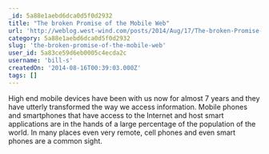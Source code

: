 ```yaml
---
_id: 5a88e1aebd6dca0d5f0d2932
title: "The broken Promise of the Mobile Web"
url: 'http://weblog.west-wind.com/posts/2014/Aug/17/The-broken-Promise-of-the-Mobile-Web'
category: 5a88e1aebd6dca0d5f0d2932
slug: 'the-broken-promise-of-the-mobile-web'
user_id: 5a83ce59d6eb0005c4ecda2c
username: 'bill-s'
createdOn: '2014-08-16T00:39:03.000Z'
tags: []
---
```


High end mobile devices have been with us now for almost 7 years and they have utterly transformed the way we access information. Mobile phones and smartphones that have access to the Internet and host smart applications are in the hands of a large percentage of the population of the world. In many places even very remote, cell phones and even smart phones are a common sight.
